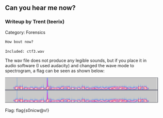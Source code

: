 ## Can you hear me now?

### Writeup by Trent (teerix)

Category: Forensics

```
How bout now?

Included: ctf3.wav
```

The wav file does not produce any legible sounds, but if you place it in audio software (I used audacity) and changed the wave
mode to spectrogram, a flag can be seen as shown below:

![](spectrogram.png)

Flag: flag{s0nicw@v!}
